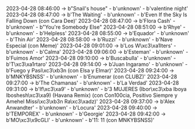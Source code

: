 2023-04-28 08:46:00 -> b"Snail's house" - b'unknown' - b'valentine night'
2023-04-28 08:47:00 -> b'The Waiting' - b'unknown' - b'Even If the Sky Is Falling Down (con Cara Dee)'
2023-04-28 08:47:00 -> b'Flora Cash' - b'unknown' - b"You're Somebody Else"
2023-04-28 08:51:00 -> b'Rhye' - b'unknown' - b'Helpless'
2023-04-28 08:55:00 -> b'Equador' - b'unknown' - b'Thin Air'
2023-04-28 08:58:00 -> b'Ruzzi' - b'unknown' - b'Nave Especial (con Meme)'
2023-04-28 09:01:00 -> b'Los W\xc3\xa1lters' - b'unknown' - b'Calma'
2023-04-28 09:06:00 -> b'Esteman' - b'unknown' - b'Fuimos Amor'
2023-04-28 09:10:00 -> b'Buscabulla' - b'unknown' - b'T\xc3\xa1rtaro'
2023-04-28 09:14:00 -> b'Juan Ingaramo' - b'unknown' - b'Fuego y Pasi\xc3\xb3n (con Elsa y Elmar)'
2023-04-28 09:24:00 -> b'MNKYBSNSS' - b'unknown' - b'Enumerar (con CLUBZ)'
2023-04-28 09:27:00 -> b'The Chamanas' - b'unknown' - b'La Verdad'
2023-04-28 09:31:00 -> b'If\xc3\xa9' - b'unknown' - b'3 MUJERES (Ibor\xc3\xba Iboya Iboshesh\xc3\xa9) (Havana Remix) (con Con100cia, Positivo Siempre y Amehel Missi\xc3\xb3n Ra\xc3\xadz)'
2023-04-28 09:37:00 -> b'Alex Anwandter' - b'unknown' - b'Locura'
2023-04-28 09:40:00 -> b'TEMPOREX' - b'unknown' - b'Georgie'
2023-04-28 09:42:00 -> b'MO\xc3\x9cGLI' - b'unknown' - b'11: 11 (con MNKYBSNSS)'
